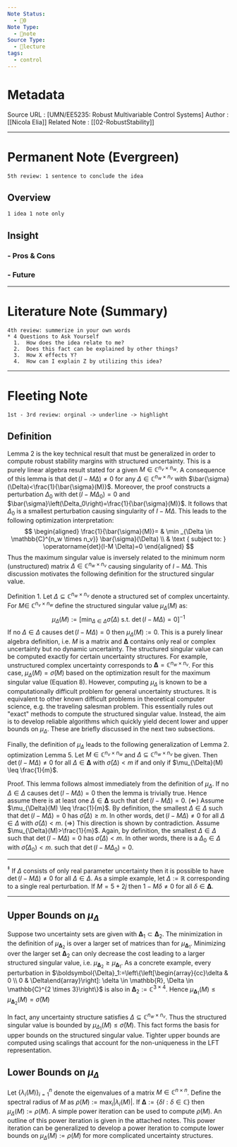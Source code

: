 ```yaml
---
Note Status:
  - 🌱0
Note Type:
  - 📄note
Source Type:
  - 🏫lecture
tags:
  - control
---
```

# Metadata
Source URL       : [UMN/EE5235: Robust Multivariable Control Systems]
Author              : [[Nicola Elia]]
Related Note     : [[02-RobustStability]]


---

# Permanent Note (Evergreen)
	5th review: 1 sentence to conclude the idea
## Overview
	1 idea 1 note only


## Insight
### - Pros & Cons


### - Future


---

# Literature Note (Summary)
	4th review: summerize in your own words
	* 4 Questions to Ask Yourself
	  1.  How does the idea relate to me?
	  2.  Does this fact can be explained by other things?
	  3.  How X effects Y?
	  4.  How can I explain Z by utilizing this idea?


---

# Fleeting Note 
	1st - 3rd review: orginal -> underline -> highlight

## Definition
Lemma 2 is the key technical result that must be generalized in order to compute robust stability margins with structured uncertainty. This is a purely linear algebra result stated for a given $M \in \mathbb{C}^{n_v \times n_w}$. A consequence of this lemma is that $\operatorname{det}(I-M \Delta) \neq 0$ for any $\Delta \in \mathbb{C}^{n_w \times n_v}$ with $\bar{\sigma}(\Delta)<\frac{1}{\bar{\sigma}(M)}$. Moreover, the proof constructs a perturbation $\Delta_0$ with $\operatorname{det}\left(I-M \Delta_0\right)=0$ and $\bar{\sigma}\left(\Delta_0\right)=\frac{1}{\bar{\sigma}(M)}$. It follows that $\Delta_0$ is a smallest perturbation causing singularity of $I-M \Delta$. This leads to the following optimization interpretation:
$$
\begin{aligned}
\frac{1}{\bar{\sigma}(M)}= & \min _{\Delta \in \mathbb{C}^{n_w \times n_v}} \bar{\sigma}(\Delta) \\
& \text { subject to: } \operatorname{det}(I-M \Delta)=0
\end{aligned}
$$
Thus the maximum singular value is inversely related to the minimum norm (unstructured) matrix $\Delta \in \mathbb{C}^{n_w \times n_v}$ causing singularity of $I-M \Delta$. This discussion motivates the following definition for the structured singular value.

Definition 1. Let $\Delta \subseteq \mathbb{C}^{n_w \times n_v}$ denote a structured set of complex uncertainty. For $M \in$ $\mathbb{C}^{n_v \times n_w}$ define the structured singular value $\mu_{\Delta}(M)$ as:
$$
\mu_{\Delta}(M):=\left[\min _{\Delta \in \Delta} \bar{\sigma}(\Delta) \text { s.t. } \operatorname{det}(I-M \Delta)=0\right]^{-1}
$$
If no $\Delta \in \Delta$ causes $\operatorname{det}(I-M \Delta)=0$ then $\mu_{\Delta}(M):=0$.
This is a purely linear algebra definition, i.e. $M$ is a matrix and $\boldsymbol{\Delta}$ contains only real or complex uncertainty but no dynamic uncertainty. The structured singular value can be computed exactly for certain uncertainty structures. For example, unstructured complex uncertainty corresponds to $\boldsymbol{\Delta}=\mathbb{C}^{n_w \times n_v}$. For this case, $\mu_{\Delta}(M)=\bar{\sigma}(M)$ based on the optimization result for the maximum singular value (Equation 8). However, computing $\mu_{\Delta}$ is known to be a computationally difficult problem for general uncertainty structures. It is equivalent to other known difficult problems in theoretical computer science, e.g. the traveling salesman problem. This essentially rules out "exact" methods to compute the structured singular value. Instead, the aim is to develop reliable algorithms which quickly yield decent lower and upper bounds on $\mu_{\Delta}$. These are briefly discussed in the next two subsections.

Finally, the definition of $\mu_{\Delta}$ leads to the following generalization of Lemma 2. optimization
Lemma 5. Let $M \in \mathbb{C}^{n_v \times n_w}$ and $\Delta \subseteq \mathbb{C}^{n_w \times n_v}$ be given. Then $\operatorname{det}(I-M \Delta) \neq 0$ for all $\Delta \in \boldsymbol{\Delta}$ with $\bar{\sigma}(\Delta)<m$ if and only if $\mu_{\Delta}(M) \leq \frac{1}{m}$.

Proof. This lemma follows almost immediately from the definition of $\mu_{\Delta}$. If no $\Delta \in \Delta$ causes $\operatorname{det}(I-M \Delta)=0$ then the lemma is trivially true. Hence assume there is at least one $\Delta \in \boldsymbol{\Delta}$ such that $\operatorname{det}(I-M \Delta)=0$.
$(\Leftarrow)$ Assume $\mu_{\Delta}(M) \leq \frac{1}{m}$. By definition, the smallest $\Delta \in \Delta$ such that $\operatorname{det}(I-M \Delta)=0$ has $\bar{\sigma}(\Delta) \geq m$. In other words, $\operatorname{det}(I-M \Delta) \neq 0$ for all $\Delta \in \Delta$ with $\bar{\sigma}(\Delta)<m$.
$(\Rightarrow)$ This direction is shown by contradiction. Assume $\mu_{\Delta}(M)>\frac{1}{m}$. Again, by definition, the smallest $\Delta \in \Delta$ such that $\operatorname{det}(I-M \Delta)=0$ has $\bar{\sigma}(\Delta)<m$. In other words, there is a $\Delta_0 \in \Delta$ with $\bar{\sigma}\left(\Delta_0\right)<m$. such that $\operatorname{det}\left(I-M \Delta_0\right)=0$.

---
${ }^{\ddagger}$ If $\Delta$ consists of only real parameter uncertainty then it is possible to have $\operatorname{det}(I-M \Delta) \neq 0$ for all $\Delta \in \Delta$. As a simple example, let $\Delta:=\mathbb{R}$ corresponding to a single real perturbation. If $M=5+2 j$ then $1-M \delta \neq 0$ for all $\delta \in \boldsymbol{\Delta}$.

---
## Upper Bounds on $\mu_{\Delta}$
Suppose two uncertainty sets are given with $\boldsymbol{\Delta}_1 \subset \boldsymbol{\Delta}_2$. The minimization in the definition of $\mu_{\boldsymbol{\Delta}_2}$ is over a larger set of matrices than for $\mu_{\boldsymbol{\Delta}_1}$. Minimizing over the larger set $\boldsymbol{\Delta}_2$ can only decrease the cost leading to a larger structured singular value, i.e. $\mu_{\boldsymbol{\Delta}_2} \geq \mu_{\boldsymbol{\Delta}_1}$. As a concrete example, every perturbation in $\boldsymbol{\Delta}_1:=\left\{\left[\begin{array}{cc}\delta & 0 \\ 0 & \Delta\end{array}\right]: \delta \in \mathbb{R}, \Delta \in \mathbb{C}^{2 \times 3}\right\}$ is also in $\boldsymbol{\Delta}_2:=\mathbb{C}^{3 \times 4}$. Hence $\mu_{\boldsymbol{\Delta}_1}(M) \leq \mu_{\boldsymbol{\Delta}_2}(M)=\bar{\sigma}(M)$

In fact, any uncertainty structure satisfies $\Delta \subseteq \mathbb{C}^{n_w \times n_v}$. Thus the structured singular value is bounded by $\mu_{\Delta_1}(M) \leq \bar{\sigma}(M)$. This fact forms the basis for upper bounds on the structured singular value. Tighter upper bounds are computed using scalings that account for the non-uniqueness in the LFT representation.


## Lower Bounds on $\mu_{\Delta}$
Let $\left\{\lambda_i(M)\right\}_{i=1}^n$ denote the eigenvalues of a matrix $M \in \mathbb{C}^{n \times n}$. Define the spectral radius of $M$ as $\rho(M):=\max _i\left|\lambda_i(M)\right|$. If $\boldsymbol{\Delta}:=\{\delta I: \delta \in \mathbb{C}\}$ then $\mu_{\Delta}(M):=\rho(M)$. A simple power iteration can be used to compute $\rho(M)$. An outline of this power iteration is given in the attached notes. This power iteration can be generalized to develop a power iteration to compute lower bounds on $\mu_{\Delta}(M):=\rho(M)$ for more complicated uncertainty structures.